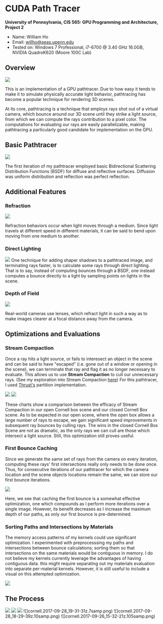 CUDA Path Tracer
================

**University of Pennsylvania, CIS 565: GPU Programming and Architecture, Project 2**

* Name: William Ho
* Email: willho@seas.upenn.edu
* Tested on: Windows 7 Professional, i7-6700 @ 3.40 GHz 16.0GB, NVIDIA QuadroK620 (Moore 100C Lab)

## Overview

![](img/cornell.2017-10-01_22-16-11z.5000samp.png)

This is an implementation of a GPU pathtracer. Due to how easy it tends to make it to simulate physically accurate light behavior, pathtracing has become a popular technique for rendering 3D scenes.

At its core, pathtracing is a technique that employs rays shot out of a virtual camera, which bounce around our 3D scene until they strike a light source, from which we can compute the rays contribution to a pixel color. The computations for evaluating our rays are easily parallelizable, making pathtracing a particularly good candidate for implementation on the GPU. 

## Basic Pathtracer

![](img/cornell.2017-09-25_17-27-16z.1146samp.png)

The first iteration of my pathtracer employed basic Bidirectional Scattering Distribution Functions (BSDF) for diffuse and reflective surfaces. Diffusion was uniform distribution and reflection was perfect reflection.

## Additional Features

### Refraction

![](img/cornell.2017-09-29_01-47-17z.1109samp.png)

Refraction behaviors occur when light moves through a medium. Since light travels at different speed in different materials, it can be said to bend upon moving from one medium to another. 

### Direct Lighting
![](imgcornell.2017-09-29_19-20-16z.83samp.png)
One technique for adding shaper shadows to a pathtraced image, and terminating rays faster, is to calculate some rays through direct lighting. That is to say, instead of computing bounces through a BSDF, one instead computes a bounce directly to a light by sampling points on lights in the scene. 

### Depth of Field

![](img/cornell.2017-10-01_21-45-41z.3000samp.png)

Real-world cameras use lenses, which refract light in such a way as to make images clearer at a focal distance away from the camera. 

## Optimizations and Evaluations

### Stream Compaction
Once a ray hits a light source, or fails to interesect an object in the scene and can be said to have "escaped" (i.e. gone out of a window or opening in the scene), we can terminate that ray and flag it as no longer necessary to evaluate. This allows us to use **Stream Compaction** to cull our unnecessary rays. (See my exploration into Stream Compaction [here]()) For this pathtracer, I used [Thrust's]() partition implementation. 

![](img/RaysStreamCompact.PNG)
![](img/TimeStreamCompact.PNG)

These charts show a comparison between the efficacy of Stream Compaction in our open Cornell box scene and our closed Cornell Box scene. As to be expected in our open scene, where the open box allows a large number of rays to escape, we gain significant speed improvements in subsequent ray bounces by culling rays. The wins in the closed Cornell Box Scene are not as dramatic, as the only rays we can cull are those which intersect a light source. Still, this optimization still proves useful. 

### First Bounce Caching
Since we generate the same set of rays from the camera on every iteration, computing these rays' first intersections really only needs to be done once. Thus, for consecutive iterations of our pathtracer for which the camera location and the scene objects locations remain the same, we can store our first bounce iterations. 

![](img/FirstBounce.PNG)

Here, we see that caching the first bounce is a somewhat effective optimization, one which compounds as I perform more iterations over a single image. However, its benefit decreases as I increase the maximum depth of our paths, as only our first bounce is pre-determined. 

### Sorting Paths and Intersections by Materials
The memory access patterns of my kernels could use significant optimization. I experimented with preprocesssing my paths and intersections between bounce calculations; sorting them so that intersections on the same materials would be contiguous in memory. I do not believe my kernels currently leverage the advantages of having contiguous data. this might require separating out my materials evaluation into separate per-material kernels. However, it is still useful to include a visual on this attempted optimization. 

![](img/SortByMaterial.PNG)

## The Process
![](basicPathTracer001.png)
![](basicPathTracer003.png)
![](cornell.2017-09-29_03-02-34z.54samp.png)
![]cornell.2017-09-28_19-31-31z.7samp.png)
![]cornell.2017-09-28_18-29-39z.10samp.png)
![]cornell.2017-09-26_15-32-21z.105samp.png)

